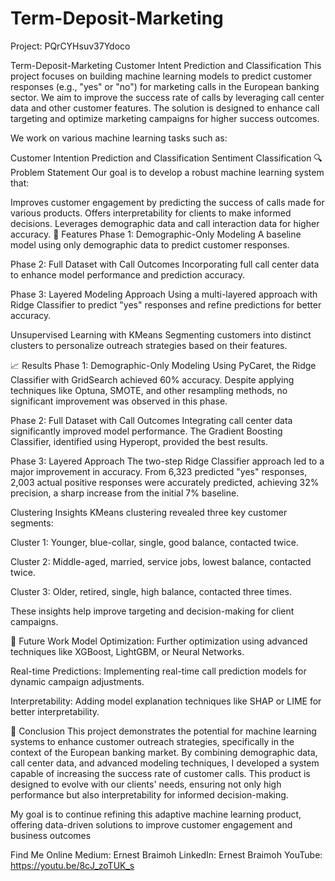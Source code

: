 # Term-Deposit-Marketing

Project: PQrCYHsuv37Ydoco

Term-Deposit-Marketing
Customer Intent Prediction and Classification
This project focuses on building machine learning models to predict customer responses (e.g., "yes" or "no") for marketing calls in the European banking sector. We aim to improve the success rate of calls by leveraging call center data and other customer features. The solution is designed to enhance call targeting and optimize marketing campaigns for higher success outcomes.

We work on various machine learning tasks such as:

Customer Intention Prediction and Classification
Sentiment Classification
🔍 Problem Statement
Our goal is to develop a robust machine learning system that:

Improves customer engagement by predicting the success of calls made for various products.
Offers interpretability for clients to make informed decisions.
Leverages demographic data and call interaction data for higher accuracy.
🧰 Features
Phase 1: Demographic-Only Modeling
A baseline model using only demographic data to predict customer responses.

Phase 2: Full Dataset with Call Outcomes
Incorporating full call center data to enhance model performance and prediction accuracy.

Phase 3: Layered Modeling Approach
Using a multi-layered approach with Ridge Classifier to predict "yes" responses and refine predictions for better accuracy.

Unsupervised Learning with KMeans
Segmenting customers into distinct clusters to personalize outreach strategies based on their features.

📈 Results Phase 1: Demographic-Only Modeling Using PyCaret, the Ridge Classifier with GridSearch achieved 60% accuracy. Despite applying techniques like Optuna, SMOTE, and other resampling methods, no significant improvement was observed in this phase.

Phase 2: Full Dataset with Call Outcomes Integrating call center data significantly improved model performance. The Gradient Boosting Classifier, identified using Hyperopt, provided the best results.

Phase 3: Layered Approach The two-step Ridge Classifier approach led to a major improvement in accuracy. From 6,323 predicted "yes" responses, 2,003 actual positive responses were accurately predicted, achieving 32% precision, a sharp increase from the initial 7% baseline.

Clustering Insights KMeans clustering revealed three key customer segments:

Cluster 1: Younger, blue-collar, single, good balance, contacted twice.

Cluster 2: Middle-aged, married, service jobs, lowest balance, contacted twice.

Cluster 3: Older, retired, single, high balance, contacted three times.

These insights help improve targeting and decision-making for client campaigns.

🤖 Future Work Model Optimization: Further optimization using advanced techniques like XGBoost, LightGBM, or Neural Networks.

Real-time Predictions: Implementing real-time call prediction models for dynamic campaign adjustments.

Interpretability: Adding model explanation techniques like SHAP or LIME for better interpretability.

📝 Conclusion This project demonstrates the potential for machine learning systems to enhance customer outreach strategies, specifically in the context of the European banking market. By combining demographic data, call center data, and advanced modeling techniques, I developed a system capable of increasing the success rate of customer calls. This product is designed to evolve with our clients' needs, ensuring not only high performance but also interpretability for informed decision-making.

My goal is to continue refining this adaptive machine learning product, offering data-driven solutions to improve customer engagement and business outcomes

Find Me Online
Medium: Ernest Braimoh
LinkedIn: Ernest Braimoh
YouTube: https://youtu.be/8cJ_zoTUK_s
